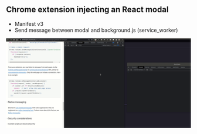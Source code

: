 ## Chrome extension injecting an React modal
- Manifest v3
- Send message between modal and background.js (service_worker)

![gif](README/modal_injection.gif)
